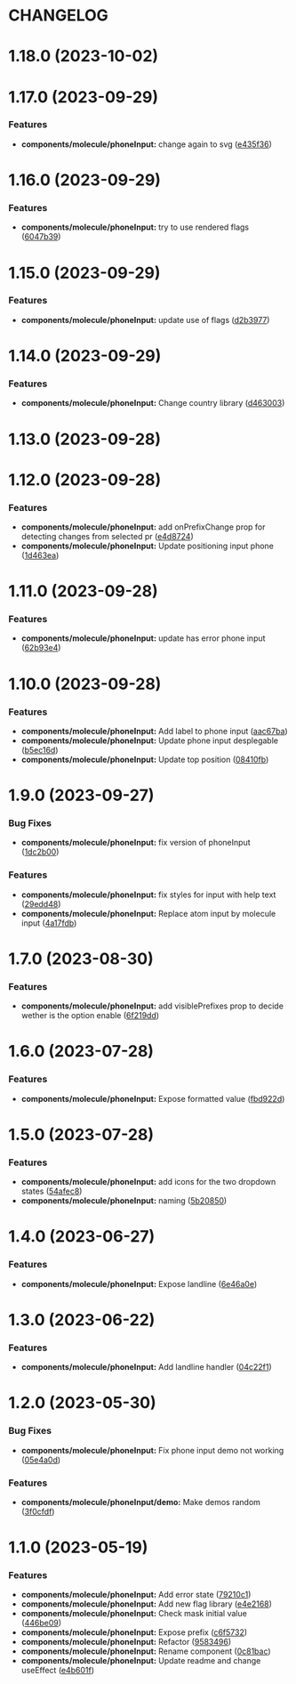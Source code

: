 # CHANGELOG

# 1.18.0 (2023-10-02)



# 1.17.0 (2023-09-29)


### Features

* **components/molecule/phoneInput:** change again to svg ([e435f36](https://github.com/SUI-Components/sui-components/commit/e435f36cd03d26d888d10b1fcee6447160db2775))



# 1.16.0 (2023-09-29)


### Features

* **components/molecule/phoneInput:** try to use rendered flags ([6047b39](https://github.com/SUI-Components/sui-components/commit/6047b3967749e12a2417d411e22459dd6be60b38))



# 1.15.0 (2023-09-29)


### Features

* **components/molecule/phoneInput:** update use of flags ([d2b3977](https://github.com/SUI-Components/sui-components/commit/d2b3977bf7b2bf746b1a0d723408d9eb017bee96))



# 1.14.0 (2023-09-29)


### Features

* **components/molecule/phoneInput:** Change country library ([d463003](https://github.com/SUI-Components/sui-components/commit/d463003a87401ec64189d2f84dab93642d2c667d))



# 1.13.0 (2023-09-28)



# 1.12.0 (2023-09-28)


### Features

* **components/molecule/phoneInput:** add onPrefixChange prop for detecting changes from selected pr ([e4d8724](https://github.com/SUI-Components/sui-components/commit/e4d8724d56431900507173e3ba90fab66e232be7))
* **components/molecule/phoneInput:** Update positioning input phone ([1d463ea](https://github.com/SUI-Components/sui-components/commit/1d463ea292e67390a968f7037b46bfc98f3d7f7c))



# 1.11.0 (2023-09-28)


### Features

* **components/molecule/phoneInput:** update has error phone input ([62b93e4](https://github.com/SUI-Components/sui-components/commit/62b93e40a607237cdb180085e610e2a9393c3a0c))



# 1.10.0 (2023-09-28)


### Features

* **components/molecule/phoneInput:** Add label to phone input ([aac67ba](https://github.com/SUI-Components/sui-components/commit/aac67ba396cb78d752d774087a9ed0b0e050c97b))
* **components/molecule/phoneInput:** Update phone input desplegable ([b5ec16d](https://github.com/SUI-Components/sui-components/commit/b5ec16d74d932294d3006c8629b601f2a74d04a8))
* **components/molecule/phoneInput:** Update top position ([08410fb](https://github.com/SUI-Components/sui-components/commit/08410fbf2dc2ca7ba557ff98be15196c36d69739))



# 1.9.0 (2023-09-27)


### Bug Fixes

* **components/molecule/phoneInput:** fix version of phoneInput ([1dc2b00](https://github.com/SUI-Components/sui-components/commit/1dc2b002e90555ba4b8e8642f77ccc96a4c6d71b))


### Features

* **components/molecule/phoneInput:** fix styles for input with help text ([29edd48](https://github.com/SUI-Components/sui-components/commit/29edd48724f4efed3173ae29ec3cf7b965504497))
* **components/molecule/phoneInput:** Replace atom input by molecule input ([4a17fdb](https://github.com/SUI-Components/sui-components/commit/4a17fdba855a44b3ad564d337458973ff4d6a189))



# 1.7.0 (2023-08-30)


### Features

* **components/molecule/phoneInput:** add visiblePrefixes prop to decide wether is the option enable ([6f219dd](https://github.com/SUI-Components/sui-components/commit/6f219dd1ee94db2ff762d2abc066ab867866991b))



# 1.6.0 (2023-07-28)


### Features

* **components/molecule/phoneInput:** Expose formatted value ([fbd922d](https://github.com/SUI-Components/sui-components/commit/fbd922d64631c682e81464fb99e155c22f29de88))



# 1.5.0 (2023-07-28)


### Features

* **components/molecule/phoneInput:** add icons for the two dropdown states ([54afec8](https://github.com/SUI-Components/sui-components/commit/54afec8c202f633b2f490c052b68e00172376cb4))
* **components/molecule/phoneInput:** naming ([5b20850](https://github.com/SUI-Components/sui-components/commit/5b20850f993ad6dbd9f3cb5864b0bac009125a67))



# 1.4.0 (2023-06-27)


### Features

* **components/molecule/phoneInput:** Expose landline ([6e46a0e](https://github.com/SUI-Components/sui-components/commit/6e46a0e636a5825992026ca8ae48d9927a009e91))



# 1.3.0 (2023-06-22)


### Features

* **components/molecule/phoneInput:** Add landline handler ([04c22f1](https://github.com/SUI-Components/sui-components/commit/04c22f13057572589a9d39a5c8fb800593ed0faa))



# 1.2.0 (2023-05-30)


### Bug Fixes

* **components/molecule/phoneInput:** Fix phone input demo not working ([05e4a0d](https://github.com/SUI-Components/sui-components/commit/05e4a0dc674f70d80ba523b595b28e0c4782c271))


### Features

* **components/molecule/phoneInput/demo:** Make demos random ([3f0cfdf](https://github.com/SUI-Components/sui-components/commit/3f0cfdf66c56bfa3a9fdcca3ac7a09069ed8dc1b))



# 1.1.0 (2023-05-19)


### Features

* **components/molecule/phoneInput:** Add error state ([79210c1](https://github.com/SUI-Components/sui-components/commit/79210c10a8545077d9e9224665cdb07f1402d7a8))
* **components/molecule/phoneInput:** Add new flag library ([e4e2168](https://github.com/SUI-Components/sui-components/commit/e4e21680490c1a7b3eccd0d65844251f6e747000))
* **components/molecule/phoneInput:** Check mask initial value ([446be09](https://github.com/SUI-Components/sui-components/commit/446be09669a3bd3da064cd1c64f4046fc5b83fd2))
* **components/molecule/phoneInput:** Expose prefix ([c6f5732](https://github.com/SUI-Components/sui-components/commit/c6f573222b7e8edae759f82b75039ccb34ed5b46))
* **components/molecule/phoneInput:** Refactor ([9583496](https://github.com/SUI-Components/sui-components/commit/958349686f0d5f4ed5a276bad34ff3c5e2bb421b))
* **components/molecule/phoneInput:** Rename component ([0c81bac](https://github.com/SUI-Components/sui-components/commit/0c81bac1c9f93e04321e4a60fa1c3558f0d83945))
* **components/molecule/phoneInput:** Update readme and change useEffect ([e4b601f](https://github.com/SUI-Components/sui-components/commit/e4b601f69d34763dc298c21c78c7f4c1d264b3ce))



